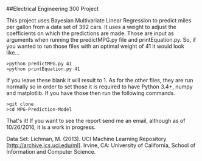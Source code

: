 ##Electrical Engineering 300 Project

This project uses Bayesian Multivariate Linear Regression to predict miles per gallon from a data set of 392 cars.
It uses a weight to adjust the coefficients on which the predictions are made. Those are input as arguments when running the predictMPG.py file and printEquation.py. So, if you wanted to run those files with an optimal weight of 41 it would look like...

    >python predictMPG.py 41
    >python printEquation.py 41

If you leave these blank it  will result to 1. As for the other files, they are run normally so in order to set those it is required to have Python 3.4+, numpy and matplotlib. If you have those then run the following commands.

    >git clone
    >cd MPG-Prediction-Model

That's it! If you want to see the report send me an email, although as of 10/26/2016, it is a work in progress.

Data Set:
Lichman, M. (2013). UCI Machine Learning Repository [http://archive.ics.uci.edu/ml]. Irvine, CA: University of California, School of Information and Computer Science.
